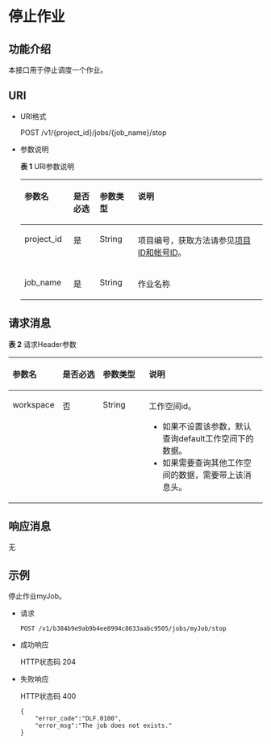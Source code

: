# 停止作业<a name="dgc_02_0064"></a>

## 功能介绍<a name="zh-cn_topic_0181281300_section1738101810182"></a>

本接口用于停止调度一个作业。

## URI<a name="zh-cn_topic_0181281300_section102234449285"></a>

-   URI格式

    POST  /v1/\{project\_id\}/jobs/\{job\_name\}/stop


-   参数说明

    **表 1**  URI参数说明

    <a name="zh-cn_topic_0181281300_zh-cn_topic_0093082049_table46023801181358"></a>
    <table><thead align="left"><tr id="zh-cn_topic_0181281300_zh-cn_topic_0093082049_row26974916181358"><th class="cellrowborder" valign="top" width="20.18%" id="mcps1.2.5.1.1"><p id="zh-cn_topic_0181281300_zh-cn_topic_0093082049_p37484572181358"><a name="zh-cn_topic_0181281300_zh-cn_topic_0093082049_p37484572181358"></a><a name="zh-cn_topic_0181281300_zh-cn_topic_0093082049_p37484572181358"></a>参数名</p>
    </th>
    <th class="cellrowborder" valign="top" width="10.91%" id="mcps1.2.5.1.2"><p id="zh-cn_topic_0181281300_zh-cn_topic_0093082049_p16351468181358"><a name="zh-cn_topic_0181281300_zh-cn_topic_0093082049_p16351468181358"></a><a name="zh-cn_topic_0181281300_zh-cn_topic_0093082049_p16351468181358"></a>是否必选</p>
    </th>
    <th class="cellrowborder" valign="top" width="15.740000000000002%" id="mcps1.2.5.1.3"><p id="zh-cn_topic_0181281300_zh-cn_topic_0093082049_p49400541181358"><a name="zh-cn_topic_0181281300_zh-cn_topic_0093082049_p49400541181358"></a><a name="zh-cn_topic_0181281300_zh-cn_topic_0093082049_p49400541181358"></a>参数类型</p>
    </th>
    <th class="cellrowborder" valign="top" width="53.169999999999995%" id="mcps1.2.5.1.4"><p id="zh-cn_topic_0181281300_zh-cn_topic_0093082049_p42020886181358"><a name="zh-cn_topic_0181281300_zh-cn_topic_0093082049_p42020886181358"></a><a name="zh-cn_topic_0181281300_zh-cn_topic_0093082049_p42020886181358"></a>说明</p>
    </th>
    </tr>
    </thead>
    <tbody><tr id="zh-cn_topic_0181281300_zh-cn_topic_0093082049_row48248640181358"><td class="cellrowborder" valign="top" width="20.18%" headers="mcps1.2.5.1.1 "><p id="zh-cn_topic_0181281300_zh-cn_topic_0093082049_p15825795181358"><a name="zh-cn_topic_0181281300_zh-cn_topic_0093082049_p15825795181358"></a><a name="zh-cn_topic_0181281300_zh-cn_topic_0093082049_p15825795181358"></a>project_id</p>
    </td>
    <td class="cellrowborder" valign="top" width="10.91%" headers="mcps1.2.5.1.2 "><p id="zh-cn_topic_0181281300_zh-cn_topic_0093082049_p6820998181358"><a name="zh-cn_topic_0181281300_zh-cn_topic_0093082049_p6820998181358"></a><a name="zh-cn_topic_0181281300_zh-cn_topic_0093082049_p6820998181358"></a>是</p>
    </td>
    <td class="cellrowborder" valign="top" width="15.740000000000002%" headers="mcps1.2.5.1.3 "><p id="zh-cn_topic_0181281300_zh-cn_topic_0093082049_p15629937181358"><a name="zh-cn_topic_0181281300_zh-cn_topic_0093082049_p15629937181358"></a><a name="zh-cn_topic_0181281300_zh-cn_topic_0093082049_p15629937181358"></a>String</p>
    </td>
    <td class="cellrowborder" valign="top" width="53.169999999999995%" headers="mcps1.2.5.1.4 "><p id="zh-cn_topic_0181281300_p8672138175612"><a name="zh-cn_topic_0181281300_p8672138175612"></a><a name="zh-cn_topic_0181281300_p8672138175612"></a>项目编号，获取方法请参见<a href="项目ID和帐号ID.md">项目ID和帐号ID</a>。</p>
    </td>
    </tr>
    <tr id="zh-cn_topic_0181281300_row19970910202918"><td class="cellrowborder" valign="top" width="20.18%" headers="mcps1.2.5.1.1 "><p id="zh-cn_topic_0181281300_p471876151414"><a name="zh-cn_topic_0181281300_p471876151414"></a><a name="zh-cn_topic_0181281300_p471876151414"></a>job_name</p>
    </td>
    <td class="cellrowborder" valign="top" width="10.91%" headers="mcps1.2.5.1.2 "><p id="zh-cn_topic_0181281300_p19718146161420"><a name="zh-cn_topic_0181281300_p19718146161420"></a><a name="zh-cn_topic_0181281300_p19718146161420"></a>是</p>
    </td>
    <td class="cellrowborder" valign="top" width="15.740000000000002%" headers="mcps1.2.5.1.3 "><p id="zh-cn_topic_0181281300_p9718196161417"><a name="zh-cn_topic_0181281300_p9718196161417"></a><a name="zh-cn_topic_0181281300_p9718196161417"></a>String</p>
    </td>
    <td class="cellrowborder" valign="top" width="53.169999999999995%" headers="mcps1.2.5.1.4 "><p id="zh-cn_topic_0181281300_p2571117161416"><a name="zh-cn_topic_0181281300_p2571117161416"></a><a name="zh-cn_topic_0181281300_p2571117161416"></a>作业名称</p>
    </td>
    </tr>
    </tbody>
    </table>


## 请求消息<a name="zh-cn_topic_0181281300_section10789431145710"></a>

**表 2**  请求Header参数

<a name="zh-cn_topic_0181281300_table25071810112414"></a>
<table><thead align="left"><tr id="zh-cn_topic_0181281300_zh-cn_topic_0181281363_row3746915131710"><th class="cellrowborder" valign="top" width="15.010000000000002%" id="mcps1.2.5.1.1"><p id="zh-cn_topic_0181281300_zh-cn_topic_0181281363_p131491731112013"><a name="zh-cn_topic_0181281300_zh-cn_topic_0181281363_p131491731112013"></a><a name="zh-cn_topic_0181281300_zh-cn_topic_0181281363_p131491731112013"></a>参数名</p>
</th>
<th class="cellrowborder" valign="top" width="16.93%" id="mcps1.2.5.1.2"><p id="zh-cn_topic_0181281300_zh-cn_topic_0181281363_p3149113112204"><a name="zh-cn_topic_0181281300_zh-cn_topic_0181281363_p3149113112204"></a><a name="zh-cn_topic_0181281300_zh-cn_topic_0181281363_p3149113112204"></a>是否必选</p>
</th>
<th class="cellrowborder" valign="top" width="18.73%" id="mcps1.2.5.1.3"><p id="zh-cn_topic_0181281300_zh-cn_topic_0181281363_p13149173119204"><a name="zh-cn_topic_0181281300_zh-cn_topic_0181281363_p13149173119204"></a><a name="zh-cn_topic_0181281300_zh-cn_topic_0181281363_p13149173119204"></a>参数类型</p>
</th>
<th class="cellrowborder" valign="top" width="49.33%" id="mcps1.2.5.1.4"><p id="zh-cn_topic_0181281300_zh-cn_topic_0181281363_p11149331122017"><a name="zh-cn_topic_0181281300_zh-cn_topic_0181281363_p11149331122017"></a><a name="zh-cn_topic_0181281300_zh-cn_topic_0181281363_p11149331122017"></a>说明</p>
</th>
</tr>
</thead>
<tbody><tr id="zh-cn_topic_0181281300_zh-cn_topic_0181281363_row174620159179"><td class="cellrowborder" valign="top" width="15.010000000000002%" headers="mcps1.2.5.1.1 "><p id="zh-cn_topic_0181281300_zh-cn_topic_0181281363_p1150183116205"><a name="zh-cn_topic_0181281300_zh-cn_topic_0181281363_p1150183116205"></a><a name="zh-cn_topic_0181281300_zh-cn_topic_0181281363_p1150183116205"></a>workspace</p>
</td>
<td class="cellrowborder" valign="top" width="16.93%" headers="mcps1.2.5.1.2 "><p id="zh-cn_topic_0181281300_zh-cn_topic_0181281363_p4150531152016"><a name="zh-cn_topic_0181281300_zh-cn_topic_0181281363_p4150531152016"></a><a name="zh-cn_topic_0181281300_zh-cn_topic_0181281363_p4150531152016"></a>否</p>
</td>
<td class="cellrowborder" valign="top" width="18.73%" headers="mcps1.2.5.1.3 "><p id="zh-cn_topic_0181281300_zh-cn_topic_0181281363_p181505317209"><a name="zh-cn_topic_0181281300_zh-cn_topic_0181281363_p181505317209"></a><a name="zh-cn_topic_0181281300_zh-cn_topic_0181281363_p181505317209"></a>String</p>
</td>
<td class="cellrowborder" valign="top" width="49.33%" headers="mcps1.2.5.1.4 "><p id="zh-cn_topic_0181281300_zh-cn_topic_0181281363_p169341251122511"><a name="zh-cn_topic_0181281300_zh-cn_topic_0181281363_p169341251122511"></a><a name="zh-cn_topic_0181281300_zh-cn_topic_0181281363_p169341251122511"></a>工作空间id。</p>
<a name="zh-cn_topic_0181281300_zh-cn_topic_0181281363_ul776685742514"></a><a name="zh-cn_topic_0181281300_zh-cn_topic_0181281363_ul776685742514"></a><ul id="zh-cn_topic_0181281300_zh-cn_topic_0181281363_ul776685742514"><li>如果不设置该参数，默认查询default工作空间下的数据。</li><li>如果需要查询其他工作空间的数据，需要带上该消息头。</li></ul>
</td>
</tr>
</tbody>
</table>

## 响应消息<a name="zh-cn_topic_0181281300_section17656611145018"></a>

无

## 示例<a name="zh-cn_topic_0181281300_section358155716277"></a>

停止作业myJob。

-   请求

    ```
    POST /v1/b384b9e9ab9b4ee8994c8633aabc9505/jobs/myJob/stop
    ```


-   成功响应

    HTTP状态码 204

-   失败响应

    HTTP状态码 400

    ```
    {
        "error_code":"DLF.0100",
        "error_msg":"The job does not exists."
    }
    ```


